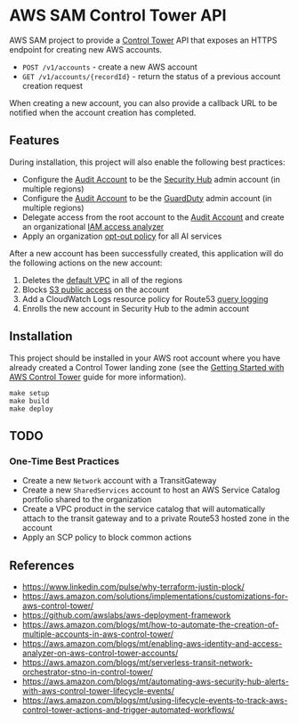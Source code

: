 # AWS SAM Control Tower API

AWS SAM project to provide a [Control Tower](https://aws.amazon.com/controltower/) API that exposes an HTTPS endpoint for creating new AWS accounts.

- `POST /v1/accounts` - create a new AWS account
- `GET /v1/accounts/{recordId}` - return the status of a previous account creation request

When creating a new account, you can also provide a callback URL to be notified when the account creation has completed.

## Features

During installation, this project will also enable the following best practices:

- Configure the [Audit Account](https://docs.aws.amazon.com/controltower/latest/userguide/how-control-tower-works.html#what-is-audit) to be the [Security Hub](https://docs.aws.amazon.com/securityhub/latest/userguide/securityhub-accounts.html) admin account (in multiple regions)
- Configure the [Audit Account](https://docs.aws.amazon.com/controltower/latest/userguide/how-control-tower-works.html#what-is-audit) to be the [GuardDuty](https://docs.aws.amazon.com/guardduty/latest/ug/guardduty_organizations.html) admin account (in multiple regions)
- Delegate access from the root account to the [Audit Account](https://docs.aws.amazon.com/controltower/latest/userguide/how-control-tower-works.html#what-is-audit) and create an organizational [IAM access analyzer](https://docs.aws.amazon.com/IAM/latest/UserGuide/what-is-access-analyzer.html)
- Apply an organization [opt-out policy](https://docs.aws.amazon.com/organizations/latest/userguide/orgs_manage_policies_ai-opt-out_syntax.html#ai-opt-out-policy-examples) for all AI services

After a new account has been successfully created, this application will do the following actions on the new account:

1. Deletes the [default VPC](https://docs.aws.amazon.com/vpc/latest/userguide/default-vpc.html) in all of the regions
2. Blocks [S3 public access](https://docs.aws.amazon.com/AmazonS3/latest/dev/access-control-block-public-access.html) on the account
3. Add a CloudWatch Logs resource policy for Route53 [query logging](https://docs.aws.amazon.com/Route53/latest/DeveloperGuide/query-logs.html)
4. Enrolls the new account in Security Hub to the admin account

## Installation

This project should be installed in your AWS root account where you have already created a Control Tower landing zone (see the [Getting Started with AWS Control Tower](https://docs.aws.amazon.com/controltower/latest/userguide/getting-started-with-control-tower.html) guide for more information).

```
make setup
make build
make deploy
```

## TODO

### One-Time Best Practices

- Create a new `Network` account with a TransitGateway
- Create a new `SharedServices` account to host an AWS Service Catalog portfolio shared to the organization
- Create a VPC product in the service catalog that will automatically attach to the transit gateway and to a private Route53 hosted zone in the account
- Apply an SCP policy to block common actions

## References

- https://www.linkedin.com/pulse/why-terraform-justin-plock/
- https://aws.amazon.com/solutions/implementations/customizations-for-aws-control-tower/
- https://github.com/awslabs/aws-deployment-framework
- https://aws.amazon.com/blogs/mt/how-to-automate-the-creation-of-multiple-accounts-in-aws-control-tower/
- https://aws.amazon.com/blogs/mt/enabling-aws-identity-and-access-analyzer-on-aws-control-tower-accounts/
- https://aws.amazon.com/blogs/mt/serverless-transit-network-orchestrator-stno-in-control-tower/
- https://aws.amazon.com/blogs/mt/automating-aws-security-hub-alerts-with-aws-control-tower-lifecycle-events/
- https://aws.amazon.com/blogs/mt/using-lifecycle-events-to-track-aws-control-tower-actions-and-trigger-automated-workflows/
